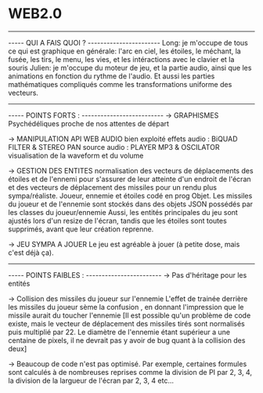 # WEB2.0
-----------------------------------------------
----- QUI A FAIS QUOI ? -----------------------
Long: je m'occupe de tous ce qui est graphique en générale: l'arc en ciel, les étoiles, le méchant, la fusée, les tirs, le menu, les vies, et les intéractions avec le clavier et la souris
Julien: je m'occupe du moteur de jeu, et la partie audio, ainsi que les animations en fonction du rythme de l'audio. Et aussi les parties mathématiques compliqués comme les transformations uniforme des vecteurs.

-----------------------------------------------
----- POINTS FORTS : --------------------------
-> GRAPHISMES Psychédéliques proche de nos
    attentes de départ

-> MANIPULATION API WEB AUDIO bien exploité
    effets audio : BiQUAD FILTER & STEREO PAN
    source audio : PLAYER MP3 & OSCILATOR
    visualisation de la waveform et du volume

-> GESTION DES ENTITES
    normalisation des vecteurs de déplacements
    des étoiles et de l'ennemi pour s'assurer
    de leur atteinte d'un endroit de l'écran
    et des vecteurs de déplacement des missiles
    pour un rendu plus sympa/réaliste.
    Joueur, ennemie et étoiles codé en prog Objet.
    Les missiles du joueur et de l'ennemie sont
    stockés dans des objets JSON possédés par les
    classes du joueur/ennemie
    Aussi, les entités principales du jeu sont
    ajustés lors d'un resize de l'écran, tandis
    que les étoiles sont toutes supprimés, avant
    que leur création reprenne.

-> JEU SYMPA A JOUER
    Le jeu est agréable à jouer (à petite dose,
    mais c'est déjà ça).

-----------------------------------------------
----- POINTS FAIBLES : ------------------------
-> Pas d'héritage pour les entités

-> Collision des missiles du joueur sur l'ennemie
    L'effet de trainée derrière les missiles du
    joueur sème la confusion , en donnant
    l'impression que le missile aurait du toucher
    l'ennemie
    [Il est possible qu'un problème de code existe,
    mais le vecteur de déplacement des missiles
    tirés sont normalisés puis multiplié par 22.
    Le diamètre de l'ennemie étant supérieur a
    une centaine de pixels, il ne devrait pas y
    avoir de bug quant à la collision des deux]

-> Beaucoup de code n'est pas optimisé.
    Par exemple, certaines formules sont calculés
    à de nombreuses reprises comme la division
    de PI par 2, 3, 4, la division de la largueur
    de l'écran par 2, 3, 4 etc...
